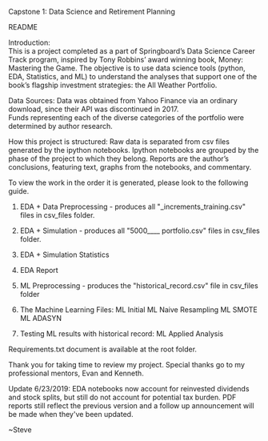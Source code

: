 Capstone 1:  Data Science and Retirement Planning 

README


Introduction:  
This is a project completed as a part of Springboard’s Data Science Career Track program, 
inspired by Tony Robbins’ award winning book, Money: Mastering the Game.  The objective is 
to use data science tools (python, EDA, Statistics, and ML) to understand the analyses that 
support one of the book’s flagship investment strategies:  the All Weather Portfolio.


Data Sources:
Data was obtained from Yahoo Finance via an ordinary download, since their API was discontinued in 2017.  
Funds representing each of the diverse categories of the portfolio were determined by author research.


How this project is structured:
Raw data is separated from csv files generated by the ipython notebooks.
Ipython notebooks are grouped by the phase of the project to which they belong.
Reports are the author’s conclusions, featuring text, graphs from the notebooks, and commentary.

To view the work in the order it is generated, please look to the following guide.

1) EDA + Data Preprocessing - produces all "_increments_training.csv" files in csv_files folder.

2) EDA + Simulation - produces all "5000____ portfolio.csv" files in csv_files folder.

3) EDA + Simulation Statistics

4) EDA Report

5) ML Preprocessing - produces the "historical_record.csv" file in csv_files folder

6) The Machine Learning Files:
	ML Initial
	ML Naive Resampling
	ML SMOTE
	ML ADASYN

7) Testing ML results with historical record:  ML Applied Analysis

	
Requirements.txt document is available at the root folder.

Thank you for taking time to review my project.  Special thanks go to my professional mentors, Evan and Kenneth.

Update 6/23/2019:  EDA notebooks now account for reinvested dividends and stock splits, but still do not account for potential tax burden.  PDF reports still reflect the previous version and a follow up announcement will be made when they've been updated.

~Steve

